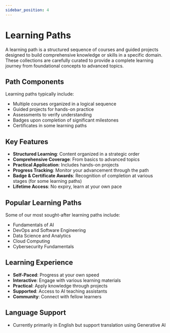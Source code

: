 ```yaml
---
sidebar_position: 4
---
```


# Learning Paths

A learning path is a structured sequence of courses and guided projects designed to build comprehensive knowledge or skills in a specific domain. These collections are carefully curated to provide a complete learning journey from foundational concepts to advanced topics.

## Path Components

Learning paths typically include:

- Multiple courses organized in a logical sequence
- Guided projects for hands-on practice
- Assessments to verify understanding
- Badges upon completion of significant milestones
- Certificates in some learning paths

## Key Features

- **Structured Learning**: Content organized in a strategic order
- **Comprehensive Coverage**: From basics to advanced topics
- **Practical Application**: Includes hands-on projects
- **Progress Tracking**: Monitor your advancement through the path
- **Badge & Certificate Awards**: Recognition of completion at various stages (for some learning paths)
- **Lifetime Access**: No expiry, learn at your own pace

## Popular Learning Paths

Some of our most sought-after learning paths include:

- Fundamentals of AI
- DevOps and Software Engineering
- Data Science and Analytics
- Cloud Computing
- Cybersecurity Fundamentals

## Learning Experience

- **Self-Paced**: Progress at your own speed
- **Interactive**: Engage with various learning materials
- **Practical**: Apply knowledge through projects
- **Supported**: Access to AI teaching assistants
- **Community**: Connect with fellow learners

## Language Support

- Currently primarily in English but support translation using Generative AI
